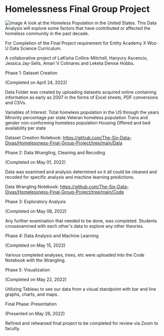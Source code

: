 # Homelessness Final Group Project
![image](https://user-images.githubusercontent.com/91347128/165450499-68b8a850-28f6-41f2-b383-af9fd26f7415.png)
A look at the Homeless Population in the United States.
This Data Analysis will explore some factors that have contributed or affected the homeless community in the past decade.

For Completion of the Final Project requirement for Entity Academy X Woz-U Data Science Curriculum.

A collaborative project of LaKisha Collins-Mitchell, Hanyury Ascencio, Jessica Jay-Sells, Amari V Colinares and Leketa Denise Hobbs.


Phase 1: Dataset Creation

(Completed on April 24, 2022)

Data Folder was created by uploading datasets acquired online containing information as early as 2007 in the forms of Excel sheets, PDF conversions and CSVs.

Variables of Interest:
Total homeless population in the US through the years
Minority percentage per state
Veteran homeless population
Trans and gender non-conforming homeless population
Housing Offered and bed availability per state

Dataset Creation Notebook:
https://github.com/The-Six-Data-Divas/Homelessness-Final-Group-Project/tree/main/Data


Phase 2: Data Wrangling, Cleaning and Recoding

(Completed on May 01, 2022)

Data was examined and analysis determined so it all could be cleaned and recoded for specific analysis and machine learning predictions.

Data Wrangling Notebook:
https://github.com/The-Six-Data-Divas/Homelessness-Final-Group-Project/tree/main/Code


Phase 3: Exploratory Analysis

(Completed on May 08, 2022)

Any further examination that needed to be done, was completed. Students crossexamined with each other's data to explore any other theories. 


Phase 4: Data Analysis and Machine Learning

(Completed on May 15, 2022)

Various completed analyses, trees, etc were uploaded into the Code Notebook with the Wrangling.


Phase 5: Visualization

(Completed on May 22, 2022)

Utilizing Tableau to see our data from a visual standpoint with bar and line graphs, charts, and maps.

Final Phase: Presentation

(Presented on May 26, 2022)

Refined and rehearsed final project to be completed for review via Zoom to faculty. 

